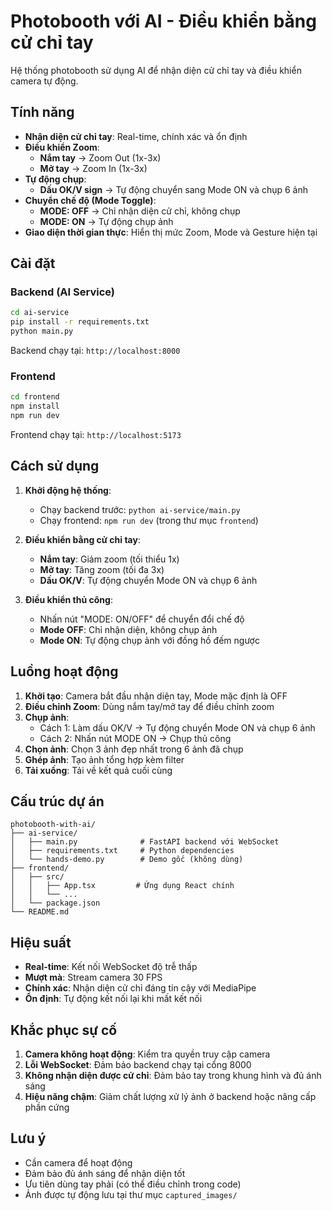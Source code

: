 # Photobooth với AI - Điều khiển bằng cử chỉ tay

Hệ thống photobooth sử dụng AI để nhận diện cử chỉ tay và điều khiển camera tự động.

## Tính năng

- **Nhận diện cử chỉ tay**: Real-time, chính xác và ổn định
- **Điều khiển Zoom**:
  - **Nắm tay** → Zoom Out (1x-3x)
  - **Mở tay** → Zoom In (1x-3x)
- **Tự động chụp**:
  - **Dấu OK/V sign** → Tự động chuyển sang Mode ON và chụp 6 ảnh
- **Chuyển chế độ (Mode Toggle)**:
  - **MODE: OFF** → Chỉ nhận diện cử chỉ, không chụp
  - **MODE: ON** → Tự động chụp ảnh
- **Giao diện thời gian thực**: Hiển thị mức Zoom, Mode và Gesture hiện tại

## Cài đặt

### Backend (AI Service)

```bash
cd ai-service
pip install -r requirements.txt
python main.py
```

Backend chạy tại: `http://localhost:8000`

### Frontend

```bash
cd frontend
npm install
npm run dev
```

Frontend chạy tại: `http://localhost:5173`

## Cách sử dụng

1. **Khởi động hệ thống**:

   - Chạy backend trước: `python ai-service/main.py`
   - Chạy frontend: `npm run dev` (trong thư mục `frontend`)

2. **Điều khiển bằng cử chỉ tay**:

   - **Nắm tay**: Giảm zoom (tối thiểu 1x)
   - **Mở tay**: Tăng zoom (tối đa 3x)
   - **Dấu OK/V**: Tự động chuyển Mode ON và chụp 6 ảnh

3. **Điều khiển thủ công**:
   - Nhấn nút "MODE: ON/OFF" để chuyển đổi chế độ
   - **Mode OFF**: Chỉ nhận diện, không chụp ảnh
   - **Mode ON**: Tự động chụp ảnh với đồng hồ đếm ngược

## Luồng hoạt động

1. **Khởi tạo**: Camera bắt đầu nhận diện tay, Mode mặc định là OFF
2. **Điều chỉnh Zoom**: Dùng nắm tay/mở tay để điều chỉnh zoom
3. **Chụp ảnh**:
   - Cách 1: Làm dấu OK/V → Tự động chuyển Mode ON và chụp 6 ảnh
   - Cách 2: Nhấn nút MODE ON → Chụp thủ công
4. **Chọn ảnh**: Chọn 3 ảnh đẹp nhất trong 6 ảnh đã chụp
5. **Ghép ảnh**: Tạo ảnh tổng hợp kèm filter
6. **Tải xuống**: Tải về kết quả cuối cùng

## Cấu trúc dự án

```
photobooth-with-ai/
├── ai-service/
│   ├── main.py              # FastAPI backend với WebSocket
│   ├── requirements.txt     # Python dependencies
│   └── hands-demo.py        # Demo gốc (không dùng)
├── frontend/
│   ├── src/
│   │   ├── App.tsx         # Ứng dụng React chính
│   │   └── ...
│   └── package.json
└── README.md
```

## Hiệu suất

- **Real-time**: Kết nối WebSocket độ trễ thấp
- **Mượt mà**: Stream camera 30 FPS
- **Chính xác**: Nhận diện cử chỉ đáng tin cậy với MediaPipe
- **Ổn định**: Tự động kết nối lại khi mất kết nối

## Khắc phục sự cố

1. **Camera không hoạt động**: Kiểm tra quyền truy cập camera
2. **Lỗi WebSocket**: Đảm bảo backend chạy tại cổng 8000
3. **Không nhận diện được cử chỉ**: Đảm bảo tay trong khung hình và đủ ánh sáng
4. **Hiệu năng chậm**: Giảm chất lượng xử lý ảnh ở backend hoặc nâng cấp phần cứng

## Lưu ý

- Cần camera để hoạt động
- Đảm bảo đủ ánh sáng để nhận diện tốt
- Ưu tiên dùng tay phải (có thể điều chỉnh trong code)
- Ảnh được tự động lưu tại thư mục `captured_images/`
